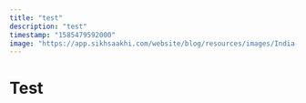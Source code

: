 ```yaml
---
title: "test"
description: "test"
timestamp: "1585479592000"
image: "https://app.sikhsaakhi.com/website/blog/resources/images/India-Covid-19-lockdown_workers_Photo-Karwan-e-Mohabat.jpg"
---
```


# Test
